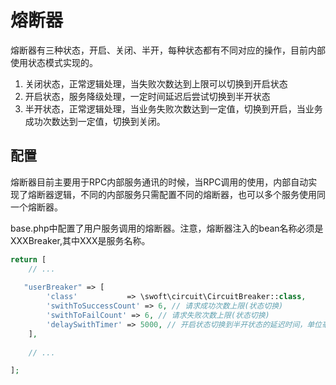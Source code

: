 # 熔断器

熔断器有三种状态，开启、关闭、半开，每种状态都有不同对应的操作，目前内部使用状态模式实现的。

1. 关闭状态，正常逻辑处理，当失败次数达到上限可以切换到开启状态
2. 开启状态，服务降级处理，一定时间延迟后尝试切换到半开状态
3. 半开状态，正常逻辑处理，当业务失败次数达到一定值，切换到开启，当业务成功次数达到一定值，切换到关闭。

## 配置

熔断器目前主要用于RPC内部服务通讯的时候，当RPC调用的使用，内部自动实现了熔断器逻辑，不同的内部服务只需配置不同的熔断器，也可以多个服务使用同一个熔断器。

base.php中配置了用户服务调用的熔断器。注意，熔断器注入的bean名称必须是XXXBreaker,其中XXX是服务名称。

```php
return [
    // ...
    
   "userBreaker" => [
        'class'           => \swoft\circuit\CircuitBreaker::class,
        'swithToSuccessCount' => 6, // 请求成功次数上限(状态切换)
        'swithToFailCount' => 6, // 请求失败次数上限(状态切换)
        'delaySwithTimer' => 5000, // 开启状态切换到半开状态的延迟时间，单位毫秒
    ],
    
    // ...

];
```



